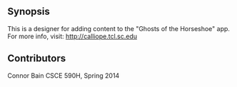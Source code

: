 ## Synopsis
This is a designer for adding content to the "Ghosts of the Horseshoe" app.
For more info, visit: http://calliope.tcl.sc.edu

## Contributors
Connor Bain
CSCE 590H, Spring 2014